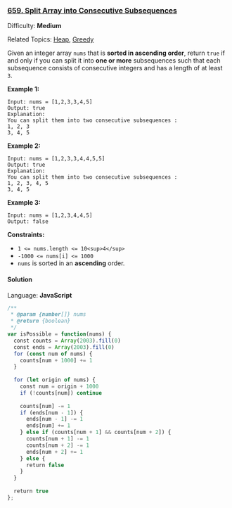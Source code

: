 ### [659\. Split Array into Consecutive Subsequences](https://leetcode.com/problems/split-array-into-consecutive-subsequences/)

Difficulty: **Medium**  

Related Topics: [Heap](https://leetcode.com/tag/heap/), [Greedy](https://leetcode.com/tag/greedy/)


Given an integer array `nums` that is **sorted in ascending order**, return `true` if and only if you can split it into **one or more** subsequences such that each subsequence consists of consecutive integers and has a length of at least `3`.

**Example 1:**

```
Input: nums = [1,2,3,3,4,5]
Output: true
Explanation:
You can split them into two consecutive subsequences : 
1, 2, 3
3, 4, 5
```

**Example 2:**

```
Input: nums = [1,2,3,3,4,4,5,5]
Output: true
Explanation:
You can split them into two consecutive subsequences : 
1, 2, 3, 4, 5
3, 4, 5
```

**Example 3:**

```
Input: nums = [1,2,3,4,4,5]
Output: false
```

**Constraints:**

*   `1 <= nums.length <= 10<sup>4</sup>`
*   `-1000 <= nums[i] <= 1000`
*   `nums` is sorted in an **ascending** order.


#### Solution

Language: **JavaScript**

```javascript
/**
 * @param {number[]} nums
 * @return {boolean}
 */
var isPossible = function(nums) {
  const counts = Array(2003).fill(0)
  const ends = Array(2003).fill(0)
  for (const num of nums) {
    counts[num + 1000] += 1
  }
  
  for (let origin of nums) {
    const num = origin + 1000
    if (!counts[num]) continue
    
    counts[num] -= 1
    if (ends[num - 1]) {
      ends[num - 1] -= 1
      ends[num] += 1
    } else if (counts[num + 1] && counts[num + 2]) {
      counts[num + 1] -= 1
      counts[num + 2] -= 1
      ends[num + 2] += 1
    } else {
      return false
    }
  }
  
  return true
};
```